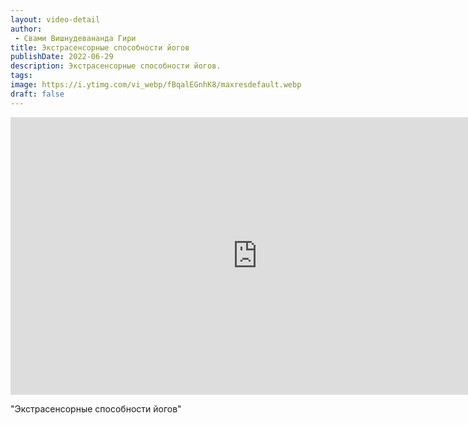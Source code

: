 ```yaml
---
layout: video-detail
author:
 - Свами Вишнудевананда Гири
title: Экстрасенсорные способности йогов
publishDate: 2022-06-29
description: Экстрасенсорные способности йогов. 
tags: 
image: https://i.ytimg.com/vi_webp/fBqalEGnhK8/maxresdefault.webp
draft: false
---
```


<iframe width="790" height="444" src="https://www.youtube.com/embed/fBqalEGnhK8" frameborder="0" allowfullscreen=""></iframe> 

  "Экстрасенсорные способности йогов"

  

 
